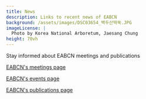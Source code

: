 ```yaml
---
title: News
description: Links to recent news of EABCN
background: /assets/images/DSC03654_백두산떡쑥.JPG
imageLicense: |
  Photo by Korea National Arboretum, Jaesang Chung
height: 70vh
---
```


Stay informed about EABCN meetings and publications

[EABCN's meetings page](http://eabcn.net/meetings.php)

[EABCN's events page](http://eabcn.net/events.php)

[EABCN's publications page](http://eabcn.net/book.php)
